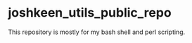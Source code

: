joshkeen_utils_public_repo
==========================

This repository is mostly for my bash shell and perl scripting.  